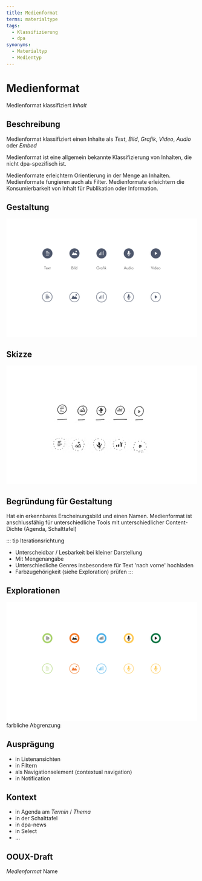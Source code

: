 ```yaml
---
title: Medienformat
terms: materialtype
tags:
  - Klassifizierung
  - dpa
synonyms:
  - Materialtyp
  - Medientyp
---
```


# Medienformat

Medienformat klassifiziert *Inhalt*

## Beschreibung
Medienformat klassifiziert einen Inhalte als *Text*, *Bild*, *Grafik*, *Video*, *Audio* oder *Embed*

Medienformat  ist eine allgemein bekannte Klassifizierung von Inhalten, die nicht dpa-spezifisch ist.

Medienformate erleichtern Orientierung in der Menge an Inhalten. Medienformate fungieren auch als Filter. Medienformate erleichtern die Konsumierbarkeit von Inhalt für Publikation oder Information.

## Gestaltung

![](./medienformat/medienformat.png)

## Skizze

![](./medienformat/medienformat-skizze.png)

## Begründung für Gestaltung
Hat ein erkennbares Erscheinungsbild und einen Namen. Medienformat ist anschlussfähig für unterschiedliche Tools mit unterschiedlicher Content-Dichte (Agenda, Schalttafel)

::: tip Iterationsrichtung
* Unterscheidbar / Lesbarkeit bei kleiner Darstellung
* Mit Mengenangabe
* Unterschiedliche Genres insbesondere für Text 'nach vorne' hochladen
* Farbzugehörigkeit (siehe Exploration) prüfen
:::

## Explorationen
<div class="cdk-Preview">

![](./medienformat/medienformat-farbe.png)
farbliche Abgrenzung

</div>


## Ausprägung
* in Listenansichten
* in Filtern
* als Navigationselement (contextual navigation)
* in Notification


## Kontext
* in Agenda am *Termin* / *Thema*
* in der Schalttafel
* in dpa-news
* in Select
* …

## OOUX-Draft
*Medienformat*
Name
